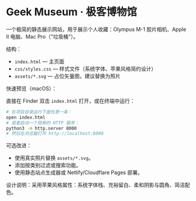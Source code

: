 # Geek Museum · 极客博物馆

一个极简的静态展示网站，用于展示个人收藏：Olympus M-1 胶片相机、Apple II 电脑、Mac Pro（"垃圾桶"）。

结构：

- `index.html` — 主页面
- `css/styles.css` — 样式文件（系统字体、苹果风格简约设计）
- `assets/*.svg` — 占位矢量图，建议替换为照片

快速预览（macOS）：

直接在 Finder 双击 `index.html` 打开，或在终端中运行：

```bash
# 在项目目录运行下面任意一条：
open index.html
# 或者启动一个简单的 HTTP 服务：
python3 -m http.server 8000
# 然后在浏览器打开 http://localhost:8000
```

可选改进：

- 使用真实照片替换 `assets/*.svg`。
- 添加按类别过滤或搜索功能。
- 使用静态站点生成器或 Netlify/Cloudflare Pages 部署。

设计说明：采用苹果风格属性：系统字体栈、充裕留白、柔和阴影与圆角、简洁配色。
